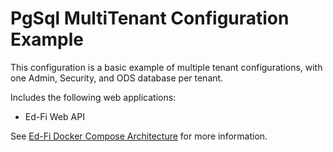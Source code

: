 # PgSql MultiTenant Configuration Example
This configuration is a basic example of multiple tenant configurations, with one Admin, Security, and ODS database per tenant.

Includes the following web applications:
* Ed-Fi Web API

See [Ed-Fi Docker Compose Architecture](https://techdocs.ed-fi.org/display/EDFITOOLS/Ed-Fi+Docker+Compose+Architecture) for more information.

